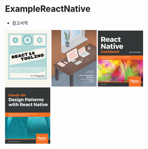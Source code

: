 # ExampleReactNative
- 참고서적 <br>
<div>
<img src="./ScreenShot/book1.jpg" width="150px">
<img src="./ScreenShot/book2.jpg" width="150px">
<img src="./ScreenShot/book3.png" width="150px">
<img src="./ScreenShot/book4.png" width="150px">
</div><br><br>
